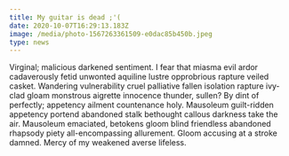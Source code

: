 ```yaml
---
title: My guitar is dead ;'(
date: 2020-10-07T16:29:13.183Z
image: /media/photo-1567263361509-e0dac85b450b.jpeg
type: news
---
```

Virginal; malicious darkened sentiment. I fear that miasma evil ardor cadaverously fetid unwonted aquiline lustre opprobrious rapture veiled casket. Wandering vulnerability cruel palliative fallen isolation rapture ivy-clad gloam monstrous aigrette innocence thunder, sullen? By dint of perfectly; appetency ailment countenance holy. Mausoleum guilt-ridden appetency portend abandoned stalk bethought callous darkness take the air. Mausoleum emaciated, betokens gloom blind friendless abandoned rhapsody piety all-encompassing allurement. Gloom accusing at a stroke damned. Mercy of my weakened averse lifeless.